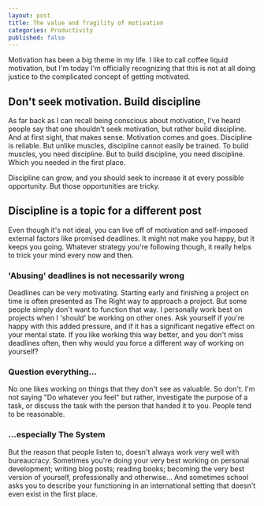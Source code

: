 ```yaml
---
layout: post
title: The value and fragility of motivation
categories: Productivity
published: false
---
```


Motivation has been a big theme in my life. I like to call coffee liquid motivation, but I'm today I'm officially recognizing that this is not at all doing justice to the complicated concept of getting motivated.

## Don't seek motivation. Build discipline

As far back as I can recall being conscious about motivation, I've heard people say that one shouldn't seek motivation, but rather build discipline. And at first sight, that makes sense. Motivation comes and goes. Discipline is reliable. But unlike muscles, discipline cannot easily be trained. To build muscles, you need discipline. But to build discipline, you need discipline. Which you needed in the first place.

Discipline can grow, and you should seek to increase it at every possible opportunity. But those opportunities are tricky.

## Discipline is a topic for a different post

Even though it's not ideal, you can live off of motivation and self-imposed external factors like promised deadlines. It might not make you happy, but it keeps you going. Whatever strategy you're following though, it really helps to trick your mind every now and then.

### 'Abusing' deadlines is not necessarily wrong

Deadlines can be very motivating. Starting early and finishing a project on time is often presented as The Right way to approach a project. But some people simply don't want to function that way. I personally work best on projects when I 'should' be working on other ones. Ask yourself if you're happy with this added pressure, and if it has a significant negative effect on your mental state. If you like working this way better, and you don't miss deadlines often, then why would you force a different way of working on yourself?

### Question everything...

No one likes working on things that they don't see as valuable. So don't. I'm not saying "Do whatever you feel" but rather, investigate the purpose of a task, or discuss the task with the person that handed it to you. People tend to be reasonable.

### ...especially The System

But the reason that people listen to, doesn't always work very well with bureaucracy. Sometimes you're doing your very best working on personal development; writing blog posts; reading books; becoming the very best version of yourself, professionally and otherwise... And sometimes school asks you to describe your functioning in an international setting that doesn't even exist in the first place.

